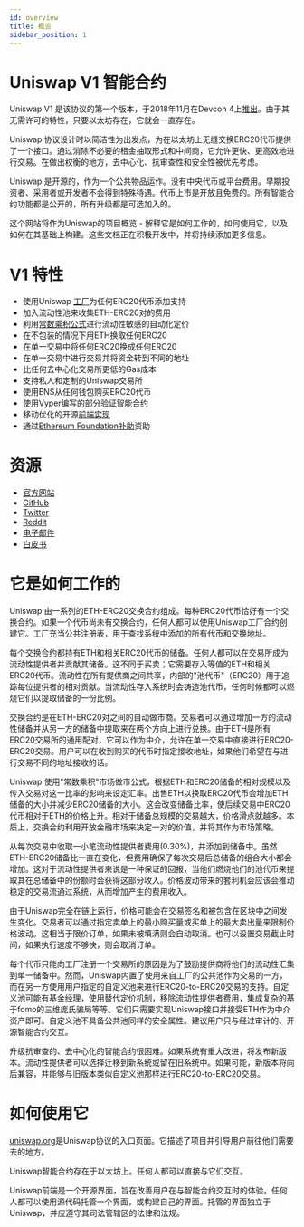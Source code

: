 ```yaml
---
id: overview
title: 概览
sidebar_position: 1
---
```


# Uniswap V1 智能合约

Uniswap V1 是该协议的第一个版本，于2018年11月在Devcon 4上[推出](https://twitter.com/haydenzadams/status/1058376395108376577)。由于其无需许可的特性，只要以太坊存在，它就会一直存在。

Uniswap 协议设计时以简洁性为出发点，为在以太坊上无缝交换ERC20代币提供了一个接口。通过消除不必要的租金抽取形式和中间商，它允许更快、更高效地进行交易。在做出权衡的地方，去中心化、抗审查性和安全性被优先考虑。

Uniswap 是开源的，作为一个公共物品运作。没有中央代币或平台费用。早期投资者、采用者或开发者不会得到特殊待遇。代币上市是开放且免费的。所有智能合约功能都是公开的，所有升级都是可选加入的。

这个网站将作为Uniswap的项目概览 - 解释它是如何工作的，如何使用它，以及如何在其基础上构建。这些文档正在积极开发中，并将持续添加更多信息。

# V1 特性

- 使用Uniswap [工厂](https://github.com/Uniswap/uniswap-v1/blob/master/contracts/uniswap_factory.vy)为任何ERC20代币添加支持
- 加入流动性池来收集ETH-ERC20对的费用
- 利用[常数乘积公式](https://github.com/runtimeverification/verified-smart-contracts/blob/uniswap/uniswap/x-y-k.pdf)进行流动性敏感的自动化定价
- 在不包装的情况下用ETH换取任何ERC20
- 在单一交易中将任何ERC20换成任何ERC20
- 在单一交易中进行交易并将资金转到不同的地址
- 比任何去中心化交易所更低的Gas成本
- 支持私人和定制的Uniswap交易所
- 使用ENS从任何钱包购买ERC20代币
- 使用Vyper编写的[部分验证](https://github.com/runtimeverification/verified-smart-contracts/tree/uniswap/uniswap)智能合约
- 移动优化的开源[前端实现](https://github.com/Uniswap/uniswap-interface)
- 通过[Ethereum Foundation补助](https://blog.ethereum.org/2018/08/17/ethereum-foundation-grants-update-wave-3/)资助

# 资源

- [官方网站](https://uniswap.org)
- [GitHub](https://github.com/Uniswap)
- [Twitter](https://twitter.com/Uniswap)
- [Reddit](https://www.reddit.com/r/Uniswap)
- [电子邮件](mailto:contact@uniswap.org)
- [白皮书](https://hackmd.io/s/HJ9jLsfTz)

# 它是如何工作的

Uniswap 由一系列的ETH-ERC20交换合约组成。每种ERC20代币恰好有一个交换合约。如果一个代币尚未有交换合约，任何人都可以使用Uniswap工厂合约创建它。工厂充当公共注册表，用于查找系统中添加的所有代币和交换地址。

每个交换合约都持有ETH和相关ERC20代币的储备。任何人都可以在交易所成为流动性提供者并贡献其储备。这不同于买卖；它需要存入等值的ETH和相关ERC20代币。流动性在所有提供商之间共享，内部的"池代币"（ERC20）用于追踪每位提供者的相对贡献。当流动性存入系统时会铸造池代币，任何时候都可以燃烧它们以提取储备的一份比例。

交换合约是在ETH-ERC20对之间的自动做市商。交易者可以通过增加一方的流动性储备并从另一方的储备中提取来在两个方向上进行兑换。由于ETH是所有ERC20交易所的通用配对，它可以作为中介，允许在单一交易中直接进行ERC20-ERC20交易。用户可以在收到购买的代币时指定接收地址，如果他们希望在与进行交易不同的地址接收的话。

Uniswap 使用"常数乘积"市场做市公式，根据ETH和ERC20储备的相对规模以及传入交易对这一比率的影响来设定汇率。出售ETH以换取ERC20代币会增加ETH储备的大小并减少ERC20储备的大小。这会改变储备比率，使后续交易中ERC20代币相对于ETH的价格上升。相对于储备总规模的交易越大，价格滑点就越多。本质上，交换合约利用开放金融市场来决定一对的价值，并将其作为市场策略。

从每次交易中收取一小笔流动性提供者费用\(0.30%\)，并添加到储备中。虽然ETH-ERC20储备比一直在变化，但费用确保了每次交易后总储备的组合大小都会增加。这对于流动性提供者来说是一种保证的回报，当他们燃烧他们的池代币来提取其在总储备中的份额时会获得这部分收入。价格波动带来的套利机会应该会推动稳定的交易流通过系统，从而增加产生的费用收入。

由于Uniswap完全在链上运行，价格可能会在交易签名和被包含在区块中之间发生变化。交易者可以通过指定卖单上的最小购买量或买单上的最大卖出量来限制价格波动。这相当于限价订单，如果未被填满则会自动取消。也可以设置交易截止时间，如果执行速度不够快，则会取消订单。

每个代币只能向工厂注册一个交易所的原因是为了鼓励提供商将他们的流动性汇集到单一储备中。然而，Uniswap内置了使用来自工厂的公共池作为交易的一方，而在另一方使用用户指定的自定义池来进行ERC20-to-ERC20交易的支持。自定义池可能有基金经理，使用替代定价机制，移除流动性提供者费用，集成复杂的基于fomo的三维庞氏骗局等等。它们只需要实现Uniswap接口并接受ETH作为中介资产即可。自定义池不具备公共池同样的安全属性。建议用户只与经过审计的、开源智能合约交互。

升级抗审查的、去中心化的智能合约很困难。如果系统有重大改进，将发布新版本。流动性提供者可以选择迁移到新系统或留在旧系统中。如果可能，新版本将向后兼容，并能够与旧版本类似自定义池那样进行ERC20-to-ERC20交易。

# 如何使用它

[uniswap.org](https://uniswap.org)是Uniswap协议的入口页面。它描述了项目并引导用户前往他们需要去的地方。

Uniswap智能合约存在于以太坊上。任何人都可以直接与它们交互。

Uniswap前端是一个开源界面，旨在改善用户在与智能合约交互时的体验。任何人都可以使用源代码托管一个界面，或构建自己的界面。托管的界面独立于Uniswap，并应遵守其司法管辖区的法律和法规。
